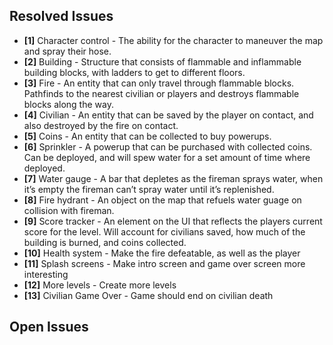 ## Resolved Issues ##

- **[1]** Character control - The ability for the character to maneuver the map and spray their hose.
- **[2]** Building - Structure that consists of flammable and inflammable building blocks, with ladders to get to different floors.
- **[3]** Fire - An entity that can only travel through flammable blocks. Pathfinds to the nearest civilian or players and destroys flammable blocks along the way.
- **[4]** Civilian - An entity that can be saved by the player on contact, and also destroyed by the fire on contact.
- **[5]** Coins - An entity that can be collected to buy powerups.
- **[6]** Sprinkler - A powerup that can be purchased with collected coins. Can be deployed, and will spew water for a set amount of time where deployed.
- **[7]** Water gauge - A bar that depletes as the fireman sprays water, when it’s empty the fireman can’t spray water until it’s replenished.
- **[8]** Fire hydrant - An object on the map that refuels water guage on collision with fireman.
- **[9]** Score tracker - An element on the UI that reflects the players current score for the level. Will account for civilians saved, how much of the building is burned, and coins collected.
- **[10]** Health system - Make the fire defeatable, as well as the player
- **[11]** Splash screens - Make intro screen and game over screen more interesting
- **[12]** More levels - Create more levels
- **[13]** Civilian Game Over - Game should end on civilian death

## Open Issues ##
